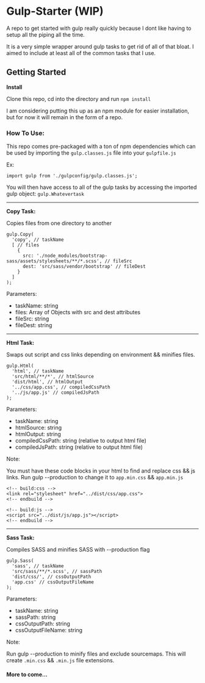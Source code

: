 # Gulp-Starter (WIP)
A repo to get started with gulp really quickly because I dont like having to setup all the piping all the time.

It is a very simple wrapper around gulp tasks to get rid of all of that bloat. I aimed to include at least all of the common tasks that I use.


## Getting Started
__Install__

Clone this repo, cd into the directory and run `npm install`

I am considering putting this up as an npm module for easier installation, but for now it will remain in the form of a repo.

### How To Use:
This repo comes pre-packaged with a ton of npm dependencies which can be used by importing the `gulp.classes.js` file into your `gulpfile.js`

Ex:
```
import gulp from './gulpconfig/gulp.classes.js';
```
You will then have access to all of the gulp tasks by accessing the imported gulp object: `gulp.Whatevertask`

---

__Copy Task:__

Copies files from one directory to another

```
gulp.Copy(
  'copy', // taskName
  [ // files
    {
      src: './node_modules/bootstrap-sass/assets/stylesheets/**/*.scss', // fileSrc
      dest: 'src/sass/vendor/bootstrap' // fileDest
    }
  ]
);
```

Parameters:
* taskName: string
* files: Array of Objects with src and dest attributes
* fileSrc: string
* fileDest: string

---

__Html Task:__

Swaps out script and css links depending on environment && minifies files.

```
gulp.Html(
  'html', // taskName
  'src/html/**/*', // htmlSource
  'dist/html', // htmlOutput
  '../css/app.css', // compiledCssPath
  '../js/app.js' // compiledJsPath
);
```

Parameters:
* taskName: string
* htmlSource: string
* htmlOutput: string
* compiledCssPath: string (relative to output html file)
* compiledJsPath: string (relative to output html file)

Note:

You must have these code blocks in your html to find and replace css && js links.
Run gulp --production to change it to `app.min.css` && `app.min.js`
```
<!-- build:css -->
<link rel="stylesheet" href="../dist/css/app.css">
<!-- endbuild -->

<!-- build:js -->
<script src="../dist/js/app.js"></script>
<!-- endbuild -->
```

---

__Sass Task:__

Compiles SASS and minifies SASS with --production flag
```
gulp.Sass(
  'sass', // taskName
  'src/sass/**/*.scss', // sassPath
  'dist/css/', // cssOutputPath
  'app.css' // cssOutputFileName
);
```

Parameters:
* taskName: string
* sassPath: string
* cssOutputPath: string
* cssOutputFileName: string

Note:

Run gulp --production to minify files and exclude sourcemaps.
This will create `.min.css` && `.min.js` file extensions.

#### More to come...
